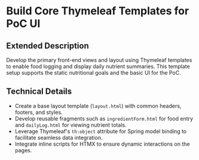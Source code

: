 # Build Core Thymeleaf Templates for PoC UI

## Extended Description
Develop the primary front-end views and layout using Thymeleaf templates to enable food logging and display daily nutrient summaries. This template setup supports the static nutritional goals and the basic UI for the PoC.

## Technical Details
- Create a base layout template (`layout.html`) with common headers, footers, and styles.
- Develop reusable fragments such as `ingredientForm.html` for food entry and `dailyLog.html` for viewing nutrient totals.
- Leverage Thymeleaf's `th:object` attribute for Spring model binding to facilitate seamless data integration.
- Integrate inline scripts for HTMX to ensure dynamic interactions on the pages.